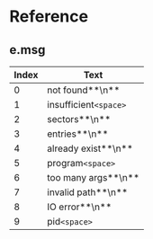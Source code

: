 # Reference
## e.msg
| Index | Text                  |
| ----- | --------------------- |
| 0     | not found**\n**       |
| 1     | insufficient`<space>` |
| 2     | sectors**\n**         |
| 3     | entries**\n**         |
| 4     | already exist**\n**   |
| 5     | program`<space>`      |
| 6     | too many args**\n**   |
| 7     | invalid path**\n**    |
| 8     | IO error**\n**        |
| 9     | pid`<space>`          |

